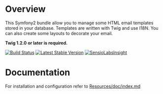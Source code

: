 Overview
========

This Symfony2 bundle allow you to manage some HTML email templates stored in your database. Templates are written with Twig and use I18N.
You can also create some layouts to decorate your email.

**Twig 1.2.0 or later is required.**

[![Build Status](https://secure.travis-ci.org/lexik/LexikMailerBundle.png?branch=master)](http://travis-ci.org/lexik/LexikMailerBundle)
[![Latest Stable Version](https://poser.pugx.org/lexik/mailer-bundle/v/stable)](https://packagist.org/packages/lexik/mailer-bundle)
[![SensioLabsInsight](https://insight.sensiolabs.com/projects/65df9f8f-6336-4e28-bec5-fe7f501a21dc/mini.png)](https://insight.sensiolabs.com/projects/65df9f8f-6336-4e28-bec5-fe7f501a21dc)

Documentation
=============

For installation and configuration refer to [Resources/doc/index.md](https://github.com/lexik/LexikMailerBundle/blob/master/Resources/doc/index.md)
